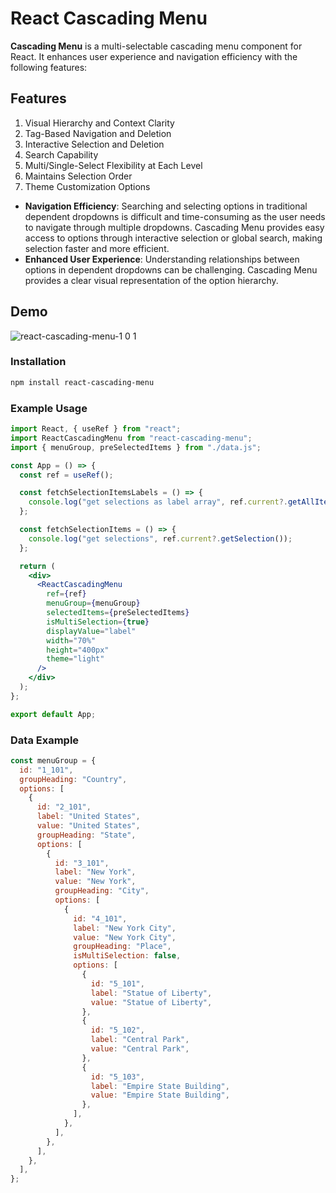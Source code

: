 # React Cascading Menu

**Cascading Menu** is a multi-selectable cascading menu component for React. It enhances user experience and navigation efficiency with the following features:

## Features
1. Visual Hierarchy and Context Clarity
2. Tag-Based Navigation and Deletion
3. Interactive Selection and Deletion
4. Search Capability
5. Multi/Single-Select Flexibility at Each Level
6. Maintains Selection Order
7. Theme Customization Options

- **Navigation Efficiency**: Searching and selecting options in traditional dependent dropdowns is difficult and time-consuming as the user needs to navigate through multiple dropdowns. Cascading Menu provides easy access to options through interactive selection or global search, making selection faster and more efficient.
- **Enhanced User Experience**: Understanding relationships between options in dependent dropdowns can be challenging. Cascading Menu provides a clear visual representation of the option hierarchy.

## Demo
![react-cascading-menu-1 0 1](https://github.com/vinayv-456/react-cascading-menu/assets/49688688/8b97192f-d895-47fb-9b22-a5eace55431b)

### Installation
```sh
npm install react-cascading-menu
```

### Example Usage

```jsx
import React, { useRef } from "react";
import ReactCascadingMenu from "react-cascading-menu";
import { menuGroup, preSelectedItems } from "./data.js";

const App = () => {
  const ref = useRef();

  const fetchSelectionItemsLabels = () => {
    console.log("get selections as label array", ref.current?.getAllItemsSelected());
  };

  const fetchSelectionItems = () => {
    console.log("get selections", ref.current?.getSelection());
  };

  return (
    <div>
      <ReactCascadingMenu
        ref={ref}
        menuGroup={menuGroup}
        selectedItems={preSelectedItems}
        isMultiSelection={true}
        displayValue="label"
        width="70%"
        height="400px"
        theme="light"
      />
    </div>
  );
};

export default App;
```

### Data Example

```jsx
const menuGroup = {
  id: "1_101",
  groupHeading: "Country",
  options: [
    {
      id: "2_101",
      label: "United States",
      value: "United States",
      groupHeading: "State",
      options: [
        {
          id: "3_101",
          label: "New York",
          value: "New York",
          groupHeading: "City",
          options: [
            {
              id: "4_101",
              label: "New York City",
              value: "New York City",
              groupHeading: "Place",
              isMultiSelection: false,
              options: [
                {
                  id: "5_101",
                  label: "Statue of Liberty",
                  value: "Statue of Liberty",
                },
                {
                  id: "5_102",
                  label: "Central Park",
                  value: "Central Park",
                },
                {
                  id: "5_103",
                  label: "Empire State Building",
                  value: "Empire State Building",
                },
              ],
            },
          ],
        },
      ],
    },
  ],
};
```
